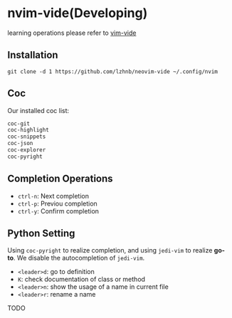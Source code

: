# nvim-vide(Developing)

learning operations please refer to [vim-vide](https://github.com/lzhnb/vim-vide)

## Installation
```
git clone -d 1 https://github.com/lzhnb/neovim-vide ~/.config/nvim
```

## Coc
Our installed coc list:
```sh
coc-git
coc-highlight
coc-snippets
coc-json
coc-explorer
coc-pyright
```

## Completion Operations
- `ctrl-n`: Next completion
- `ctrl-p`: Previou completion
- `ctrl-y`: Confirm completion

## Python Setting
Using `coc-pyright` to realize completion, and using `jedi-vim` to realize **go-to**.
We disable the autocompletion of `jedi-vim`.
- `<leader>d`: go to definition
- `K`: check documentation of class or method
- `<leader>n`: show the usage of a name in current file
- `<leader>r`: rename a name

TODO


